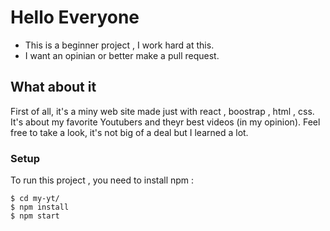 # Hello Everyone
* This is a beginner project , I work hard at this. 
* I want an opinian or better make a pull request.

## What about it
 First of all, it's a miny web site made just with react , boostrap , html , css.
 It's about my favorite Youtubers and theyr best videos (in my opinion).
 Feel free to take a look, it's not big of a deal but I learned a lot.

### Setup
To run this project , you need to install npm :

```
$ cd my-yt/
$ npm install
$ npm start

```

